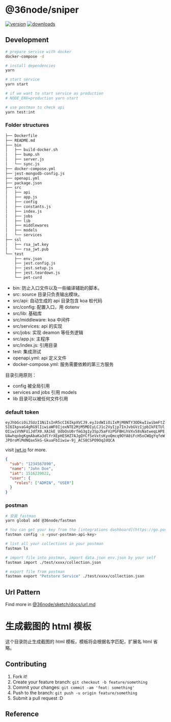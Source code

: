 # @36node/sniper

[![version][0]][1] [![downloads][2]][3]

## Development

```sh
# prepare service with docker
docker-compose -d

# install dependencies
yarn

# start service
yarn start

# if we want to start service as production
# NODE_ENV=production yarn start

# use postman to check api
yarn test:int
```

### Folder structures

```sh
├── Dockerfile
├── README.md
├── bin
│   ├── build-docker.sh
│   ├── bump.sh
│   ├── server.js
│   └── sync.js
├── docker-compose.yml
├── jest-mongodb-config.js
├── openapi.yml
├── package.json
├── src
│   ├── api
│   ├── app.js
│   ├── config
│   ├── constants.js
│   ├── index.js
│   ├── jobs
│   ├── lib
│   ├── middlewares
│   ├── models
│   └── services
├── ssl
│   ├── rsa_jwt.key
│   └── rsa_jwt.pub
└── test
    ├── env.json
    ├── jest.config.js
    ├── jest.setup.js
    ├── jest.teardown.js
    └── pet-curd
```

- bin: 防止入口文件以及一些编译辅助的脚本。
- src: source 目录只负责输出模块。
- src/api: 自动生成的 api 目录包含 koa 桩代码
- src/config: 配置入口，用 dotenv
- src/lib: 基础库
- src/middleware: koa 中间件
- src/services: api 的实现
- src/jobs: 实现 deamon 等任务逻辑
- src/app.js: 主程序
- src/index.js: 引用目录
- test: 集成测试
- openapi.yml: api 定义文件
- docker-compose.yml: 服务需要依赖的第三方服务

目录引用原则：

- config 被全局引用
- services and jobs 引用 models
- lib 目录可以被任何文件引用

### default token

`eyJhbGciOiJSUzI1NiIsInR5cCI6IkpXVCJ9.eyJzdWIiOiIxMjM0NTY3ODkwIiwibmFtZSI6IkpvaG4gRG9lIiwiaWF0IjoxNTE2MjM5MDIyLCJ1c2VyIjp7InJvbGVzIjpbIkFETUlOIiwiVVNFUiJdfX0.XA1kE_UdbOsU0rfmG3g1y3SpJ5aFVzPGFBHihVXv58sNatweqLHPEUAwhqobgKgmAbaKa3dlYrXEpHESHZ7AJgQYCfSeVxtsKyoQmcq9OYA0iFcH5oCWQgYqfeWJPOroMlMdNQax5kG-GkuaFbIiwiw-9j_ACS8CSPO9Oq2dQCA`

visit [jwt.io](jwt.io) for more.

```json
{
  "sub": "1234567890",
  "name": "John Doe",
  "iat": 1516239022,
  "user": {
    "roles": ["ADMIN", "USER"]
  }
}
```

### postman

```sh
# 安装 fastman
yarn global add @36node/fastman

# You can get your key from the [integrations dashboard](https://go.postman.co/integrations/services/pm_pro_api)
fastman config -a <your-postman-api-key>

# list all your collections in your postman
fastman ls

# import file into postman, import data.json env.json by your self
fastman import ./test/xxxx/collection.json

# export file from postman
fastman export "Petstore Service" ./test/xxxx/collection.json
```

## Url Pattern

Find more in [@36node/sketch/docs/url.md](https://github.com/36node/sketch/blob/master/docs/url.md)

# 生成截图的 html 模板

这个目录防止生成截图的 html 模板，模板将会根据名字匹配，扩展名 html 省略。

## Contributing

1. Fork it!
2. Create your feature branch: `git checkout -b feature/something`
3. Commit your changes: `git commit -am 'feat: something'`
4. Push to the branch: `git push -u origin feature/something`
5. Submit a pull request :D

## Reference

[0]: https://img.shields.io/npm/v/@36node/sniper.svg?style=flat
[1]: https://npmjs.com/package/@36node/sniper
[2]: https://img.shields.io/npm/dm/@36node/sniper.svg?style=flat
[3]: https://npmjs.com/package/@36node/sniper
